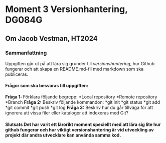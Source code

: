 # Moment 3 Versionhantering, DG084G
## Om Jacob Vestman, HT2024

### Sammanfattning
Uppgiften går ut på att lära sig grunder till *versionshantering*, hur Github fungerar och att skapa en README.md-fil med markdown som ska publiceras.

#### Frågor som ska besvaras till uppgiften:

**Fråga 1:** Förklara följande begrepp:
*Local repository
*Remote repository
*Branch
**Fråga 2:** Beskriv följande kommandon:
*git init
*git status
*git add
*git commit
*git push
*git log
**Fråga 3:** Beskriv hur du går tillväga för att ignorera att vissa filer eller kataloger att indexeras med Git?

#### Slutsats Det har varit ett lärorikt moment speciellt med att lära sig lite hur github fungerar och hur viktigt versionshantering är vid utveckling av projekt där andra utvecklare kan använda samma kod.
